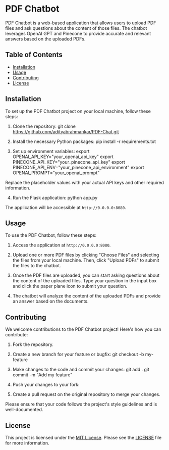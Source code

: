 # PDF Chatbot

PDF Chatbot is a web-based application that allows users to upload PDF files and ask questions about the content of those files. The chatbot leverages OpenAI GPT and Pinecone to provide accurate and relevant answers based on the uploaded PDFs.

## Table of Contents

- [Installation](#installation)
- [Usage](#usage)
- [Contributing](#contributing)
- [License](#license)

## Installation

To set up the PDF Chatbot project on your local machine, follow these steps:

1. Clone the repository: 
git clone https://github.com/adityabrahmankar/PDF-Chat.git


2. Install the necessary Python packages:
pip install -r requirements.txt


3. Set up environment variables:
export OPENAI_API_KEY="your_openai_api_key"
export PINECONE_API_KEY="your_pinecone_api_key"
export PINECONE_API_ENV="your_pinecone_api_environment"
export OPENAI_PROMPT="your_openai_prompt"

Replace the placeholder values with your actual API keys and other required information.

4. Run the Flask application:
python app.py

The application will be accessible at `http://0.0.0.0:8080`.

## Usage

To use the PDF Chatbot, follow these steps:

1. Access the application at `http://0.0.0.0:8080`.

2. Upload one or more PDF files by clicking "Choose Files" and selecting the files from your local machine. Then, click "Upload PDFs" to submit the files to the chatbot.

3. Once the PDF files are uploaded, you can start asking questions about the content of the uploaded files. Type your question in the input box and click the paper plane icon to submit your question.

4. The chatbot will analyze the content of the uploaded PDFs and provide an answer based on the documents.

## Contributing

We welcome contributions to the PDF Chatbot project! Here's how you can contribute:

1. Fork the repository.

2. Create a new branch for your feature or bugfix:
git checkout -b my-feature

3. Make changes to the code and commit your changes:
git add .
git commit -m "Add my feature"

4. Push your changes to your fork:

5. Create a pull request on the original repository to merge your changes.

Please ensure that your code follows the project's style guidelines and is well-documented.

## License

This project is licensed under the [MIT License](LICENSE). Please see the [LICENSE](LICENSE) file for more information.





